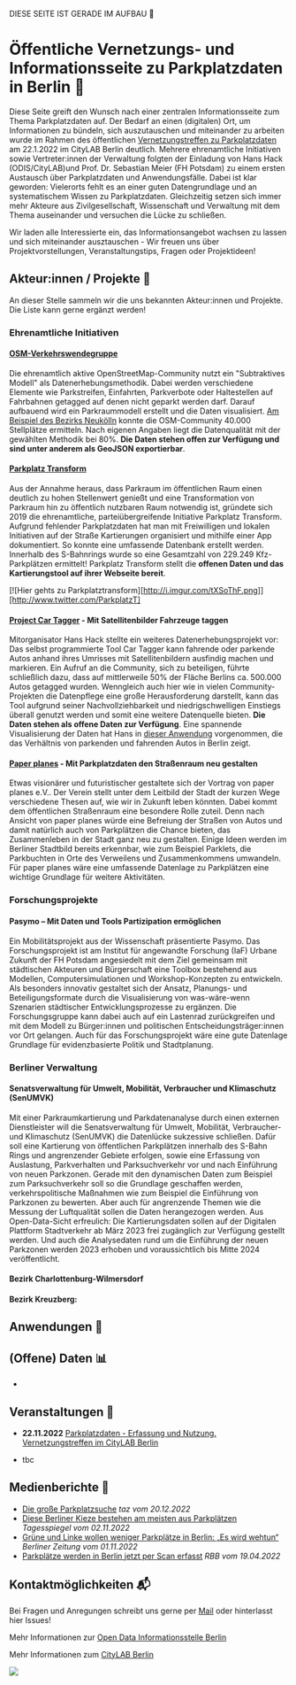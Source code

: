 DIESE SEITE IST GERADE IM AUFBAU :construction:

# Öffentliche Vernetzungs- und Informationsseite zu Parkplatzdaten in Berlin :wave:

Diese Seite greift den Wunsch nach einer zentralen Informationsseite zum Thema Parkplatzdaten auf. Der Bedarf an einen (digitalen) Ort, um Informationen zu bündeln, sich auszutauschen und miteinander zu arbeiten wurde im Rahmen des öffentlichen [Vernetzungstreffen zu Parkplatzdaten](https://odis-berlin.de/aktuelles/2022-12-01-parkplatztreffen/) am 22.1.2022 im CityLAB Berlin deutlich. Mehrere ehrenamtliche Initiativen sowie Vertreter:innen der Verwaltung folgten der Einladung von Hans Hack (ODIS/CityLAB)und Prof. Dr. Sebastian Meier (FH Potsdam) zu einem ersten Austausch über Parkplatzdaten und Anwendungsfälle. Dabei ist klar geworden: Vielerorts fehlt es an einer guten Datengrundlage und an systematischem Wissen zu Parkplatzdaten. Gleichzeitig setzen sich immer mehr Akteure aus Zivilgesellschaft, Wissenschaft und Verwaltung mit dem Thema auseinander und versuchen die Lücke zu schließen.

Wir laden alle Interessierte ein, das Informationsangebot wachsen zu lassen und sich miteinander ausztauschen - Wir freuen uns über Projektvorstellungen, Veranstaltungstips, Fragen oder Projektideen!

## Akteur:innen / Projekte :busts_in_silhouette:
An dieser Stelle sammeln wir die uns bekannten Akteur:innen und Projekte. Die Liste kann gerne ergänzt werden!

### Ehrenamtliche Initiativen

#### [OSM-Verkehrswendegruppe](https://wiki.openstreetmap.org/wiki/Berlin/Verkehrswende)
Die ehrenamtlich aktive OpenStreetMap-Community nutzt ein "Subtraktives Modell" als Datenerhebungsmethodik. Dabei werden verschiedene Elemente wie Parkstreifen, Einfahrten, Parkverbote oder Haltestellen auf Fahrbahnen getagged auf denen nicht geparkt werden darf. Darauf aufbauend wird ein Parkraummodell erstellt und die Daten visualisiert. [Am Beispiel des Bezirks Neukölln](https://strassenraumkarte.osm-berlin.org/about) konnte die OSM-Community 40.000 Stellplätze ermitteln. Nach eigenen Angaben liegt die Datenqualität mit der gewählten Methodik bei 80%. **Die Daten stehen offen zur Verfügung und sind unter anderem als GeoJSON exportierbar**. 

#### [Parkplatz Transform](https://www.xtransform.org)
Aus der Annahme heraus, dass Parkraum im öffentlichen Raum einen deutlich zu hohen Stellenwert genießt und eine Transformation von Parkraum hin zu öffentlich nutzbaren Raum notwendig ist, gründete sich 2019 die ehrenamtliche, parteiübergreifende Initiative Parkplatz Transform. Aufgrund fehlender Parkplatzdaten hat man mit Freiwilligen und lokalen Initiativen auf der Straße Kartierungen organisiert und mithilfe einer App dokumentiert. So konnte eine umfassende Datenbank erstellt werden. Innerhalb des S-Bahnrings wurde so eine Gesamtzahl von 229.249 Kfz-Parkplätzen ermittelt! Parkplatz Transform stellt die **offenen Daten und das Kartierungstool auf ihrer Webseite bereit**.


[![Hier gehts zu Parkplatztransform][http://i.imgur.com/tXSoThF.png]][http://www.twitter.com/ParkplatzT]

#### [Project Car Tagger](https://github.com/hanshack/car-tagging-data-berlin/) - Mit Satellitenbilder Fahrzeuge taggen
Mitorganisator Hans Hack stellte ein weiteres Datenerhebungsprojekt vor: Das selbst programmierte Tool Car Tagger kann fahrende oder parkende Autos anhand ihres Umrisses mit Satellitenbildern ausfindig machen und markieren. Ein Aufruf an die Community, sich zu beteiligen, führte schließlich dazu, dass auf mittlerweile 50% der Fläche Berlins ca. 500.000 Autos getagged wurden. Wenngleich auch hier wie in vielen Community-Projekten die Datenpflege eine große Herausforderung darstellt, kann das Tool aufgrund seiner Nachvollziehbarkeit und niedrigschwelligen Einstiegs überall genutzt werden und somit eine weitere Datenquelle bieten. **Die Daten stehen als offene Daten zur Verfügung**. Eine spannende Visualisierung der Daten hat Hans in [dieser Anwendung](https://hanshack.com/howmanycars/?viewRatio=false&zoom=13.084933259369187&lng=13.443490099742121&lat=52.47016553456325) vorgenommen, die das Verhältnis von parkenden und fahrenden Autos in Berlin zeigt.

#### [Paper planes](https://www.paper-planes.net) - Mit Parkplatzdaten den Straßenraum neu gestalten
Etwas visionärer und futuristischer gestaltete sich der Vortrag von paper planes e.V.. Der Verein stellt unter dem Leitbild der Stadt der kurzen Wege verschiedene Thesen auf, wie wir in Zukunft leben könnten. Dabei kommt dem öffentlichen Straßenraum eine besondere Rolle zuteil. Denn nach Ansicht von paper planes würde eine Befreiung der Straßen von Autos und damit natürlich auch von Parkplätzen die Chance bieten, das Zusammenleben in der Stadt ganz neu zu gestalten. Einige Ideen werden im Berliner Stadtbild bereits erkennbar, wie zum Beispiel Parklets, die Parkbuchten in Orte des Verweilens und Zusammenkommens umwandeln. Für paper planes wäre eine umfassende Datenlage zu Parkplätzen eine wichtige Grundlage für weitere Aktivitäten.

### Forschungsprojekte 

#### Pasymo – Mit Daten und Tools Partizipation ermöglichen
Ein Mobilitätsprojekt aus der Wissenschaft präsentierte Pasymo. Das Forschungsprojekt ist am Institut für angewandte Forschung (IaF) Urbane Zukunft der FH Potsdam angesiedelt mit dem Ziel gemeinsam mit städtischen Akteuren und Bürgerschaft eine Toolbox bestehend aus Modellen, Computersimulationen und Workshop-Konzepten zu entwickeln. Als besonders innovativ gestaltet sich der Ansatz, Planungs- und Beteiligungsformate durch die Visualisierung von was-wäre-wenn Szenarien städtischer Entwicklungsprozesse zu ergänzen. Die Forschungsgruppe kann dabei auch auf ein Lastenrad zurückgreifen und mit dem Modell zu Bürger:innen und politischen Entscheidungsträger:innen vor Ort gelangen. Auch für das Forschungsprojekt wäre eine gute Datenlage Grundlage für evidenzbasierte Politik und Stadtplanung.

### Berliner Verwaltung

#### Senatsverwaltung für Umwelt, Mobilität, Verbraucher und Klimaschutz (SenUMVK)
Mit einer Parkraumkartierung und Parkdatenanalyse durch einen externen Dienstleister will die Senatsverwaltung für Umwelt, Mobilität, Verbraucher- und Klimaschutz (SenUMVK) die Datenlücke sukzessive schließen. Dafür soll eine Kartierung von öffentlichen Parkplätzen innerhalb des S-Bahn Rings und angrenzender Gebiete erfolgen, sowie eine Erfassung von Auslastung, Parkverhalten und Parksuchverkehr vor und nach Einführung von neuen Parkzonen. Gerade mit den dynamischen Daten zum Beispiel zum Parksuchverkehr soll so die Grundlage geschaffen werden, verkehrspolitische Maßnahmen wie zum Beispiel die Einführung von Parkzonen zu bewerten. Aber auch für angrenzende Themen wie die Messung der Luftqualität sollen die Daten herangezogen werden. Aus Open-Data-Sicht erfreulich: Die Kartierungsdaten sollen auf der Digitalen Plattform Stadtverkehr ab März 2023 frei zugänglich zur Verfügung gestellt werden. Und auch die Analysedaten rund um die Einführung der neuen Parkzonen werden 2023 erhoben und voraussichtlich bis Mitte 2024 veröffentlicht.

#### Bezirk Charlottenburg-Wilmersdorf


#### Bezirk Kreuzberg: 



## Anwendungen :car:

## (Offene) Daten :bar_chart:
-

## Veranstaltungen :date:
* **22.11.2022** [Parkplatzdaten - Erfassung und Nutzung. Vernetzungstreffen im CityLAB Berlin](https://citylab-berlin.org/de/events/parkplatzdaten-erfassung-und-nutzung/)
- tbc

## Medienberichte :newspaper:
- [Die große Parkplatzsuche](https://taz.de/Recht-auf-Stadt/!5902129/) *taz vom 20.12.2022*
- [Diese Berliner Kieze bestehen am meisten aus Parkplätzen](https://interaktiv.tagesspiegel.de/lab/wie-viele-autos-gibt-es-in-meiner-nachbarschaft-diese-berliner-kieze-bestehen-am-meisten-aus-parkplaetzen/) *Tagesspiegel vom 02.11.2022*
- [Grüne und Linke wollen weniger Parkplätze in Berlin: „Es wird wehtun“](https://www.berliner-zeitung.de/mensch-metropole/gruene-und-linke-wollen-weniger-parkplaetze-in-berlin-es-wird-wehtun-li.282453) *Berliner Zeitung vom 01.11.2022*
- [Parkplätze werden in Berlin jetzt per Scan erfasst](https://www.rbb24.de/panorama/beitrag/2022/04/berlin-parkplaetze-scan-parken-erfassung-auslastung-saubere-luft.html) *RBB vom 19.04.2022*


## Kontaktmöglichkeiten :mailbox_with_mail:
Bei Fragen und Anregungen schreibt uns gerne per [Mail](mailto:odis@ts.berlin) oder hinterlasst hier Issues!


Mehr Informationen zur [Open Data Informationsstelle Berlin](https://odis-berlin.de)

Mehr Informationen zum [CityLAB Berlin](https://citylab-berlin.org/de/start/)





[<img src="https://odis-berlin.de/assets/images/page/odis-logo_contact/.png">](./verwaltung.md)


